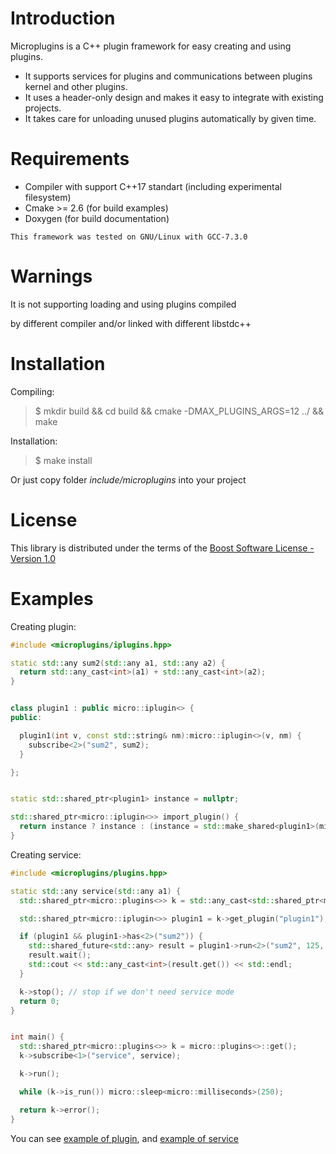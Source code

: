 # Introduction
Microplugins is a C++ plugin framework for easy creating and using plugins.

* It supports services for plugins and communications between plugins kernel and other plugins.
* It uses a header-only design and makes it easy to integrate with existing projects.
* It takes care for unloading unused plugins automatically by given time.

# Requirements
* Compiler with support C++17 standart (including experimental filesystem)
* Cmake >= 2.6 (for build examples)
* Doxygen (for build documentation)

`This framework was tested on GNU/Linux with GCC-7.3.0`

# Warnings
It is not supporting loading and using plugins compiled

by different compiler and/or linked with different libstdc++

# Installation
Compiling:
> $ mkdir build && cd build && cmake -DMAX_PLUGINS_ARGS=12 ../ && make

Installation:
> $ make install

Or just copy folder *include/microplugins* into your project

# License
This library is distributed under the terms of the [Boost Software License - Version 1.0](LICENSE)

# Examples
Creating plugin:
```c++
#include <microplugins/iplugins.hpp>

static std::any sum2(std::any a1, std::any a2) {
  return std::any_cast<int>(a1) + std::any_cast<int>(a2);
}


class plugin1 : public micro::iplugin<> {
public:

  plugin1(int v, const std::string& nm):micro::iplugin<>(v, nm) {
    subscribe<2>("sum2", sum2);
  }

};


static std::shared_ptr<plugin1> instance = nullptr;

std::shared_ptr<micro::iplugin<>> import_plugin() {
  return instance ? instance : (instance = std::make_shared<plugin1>(micro::make_version(1,0), "plugin1"));
}
```

Creating service:
```c++
#include <microplugins/plugins.hpp>

static std::any service(std::any a1) {
  std::shared_ptr<micro::plugins<>> k = std::any_cast<std::shared_ptr<micro::plugins<>>>(a1);

  std::shared_ptr<micro::iplugin<>> plugin1 = k->get_plugin("plugin1");

  if (plugin1 && plugin1->has<2>("sum2")) {
    std::shared_future<std::any> result = plugin1->run<2>("sum2", 125, 175);
    result.wait();
    std::cout << std::any_cast<int>(result.get()) << std::endl;
  }

  k->stop(); // stop if we don't need service mode
  return 0;
}


int main() {
  std::shared_ptr<micro::plugins<>> k = micro::plugins<>::get();
  k->subscribe<1>("service", service);

  k->run();

  while (k->is_run()) micro::sleep<micro::milliseconds>(250);

  return k->error();
}
```
You can see [example of plugin](examples/plugin1.cxx), and [example of service](examples/microservice.cxx)
